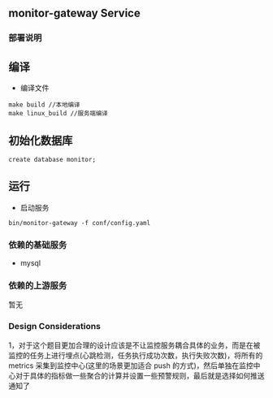 ## monitor-gateway Service


### 部署说明

## 编译

- 编译文件
```
make build //本地编译
make linux_build //服务端编译
```

## 初始化数据库
```
create database monitor;
```

## 运行
- 启动服务
```
bin/monitor-gateway -f conf/config.yaml
```

### 依赖的基础服务
- mysql

### 依赖的上游服务
暂无

### Design Considerations
1，对于这个题目更加合理的设计应该是不让监控服务耦合具体的业务，而是在被监控的任务上进行埋点(心跳检测，任务执行成功次数，执行失败次数)，将所有的 metrics 采集到监控中心(这里的场景更加适合 push 的方式)，然后单独在监控中心对于具体的指标做一些聚合的计算并设置一些预警规则，最后就是选择如何推送通知了
